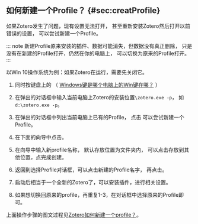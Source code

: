 ## 如何新建一个Profile？ {#sec:creatProfile}

如果Zotero发生了问题，现有设置无法打开，
甚至重新安装Zotero然后打开以前错误的设置， 可以尝试新建一个Profile。

::: note
新建Profile原来安装的插件、数据可能消失，但数据没有真正删除，
只是没有在新建的Profile打开，仍然在你的电脑上，
可以切换为原来的Profile打开。
:::

以Win 10操作系统为例：如果Zotero在运行，需要先关闭它。

1.  同时按键盘上的 （
    [Windows键是哪个电脑上的Win键在哪？](https://product.pconline.com.cn/itbk/software/dnwt/1601/7475121.html)
    ）

2.  在弹出的对话框中输入当前电脑上Zotero的安装位置`\zotero.exe -p`，
    如`d:\zotero.exe -p`。

3.  在弹出的对话框中列出当前电脑上已有的Profile， 点击
    可以尝试新建一个Profile。

4.  在下面的向导中点击。

5.  在向导中输入新profile名称， 默认存放位置为文件夹内，
    可以点击存放到其他位置，点完成创建。

6.  返回到选择Profile对话框，可以点击新建的Profile名字， 再点击。

7.  启动后相当于一个全新的Zotero了，可以安装插件，进行相关设置。

8.  如果想切换回原来的profile，再重复1-3，在对话框中选择原来的Profile即可。

上面操作步骤的图文过程见[Zotero如何新建一个profile？](https://zhuanlan.zhihu.com/p/404906012)。


